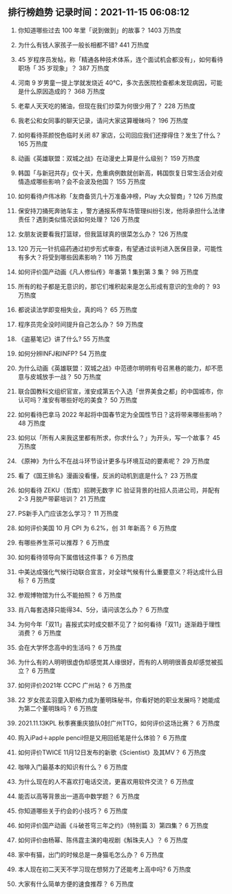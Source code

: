 
## 排行榜趋势 记录时间：2021-11-15 06:08:12
  
  1. 你知道哪些过去 100 年里「说到做到」的故事？ 1403 万热度
    
  2. 为什么有钱人家孩子一般长相都不错? 441 万热度
    
  3. 45 岁程序员发帖，称「精通各种技术体系，连个面试机会都没有」，如何看待职场「 35 岁现象」？ 387 万热度
    
  4. 河南 9 岁男童一提上学就发烧近 40℃，多次去医院检查都未发现病因，可能是什么原因造成的？ 368 万热度
    
  5. 老辈人天天吃的猪油，但现在我们炒菜为何很少用了？ 228 万热度
    
  6. 我老公和女同事的聊天记录，请问大家这算暧昧吗？ 196 万热度
    
  7. 如何看待茶颜悦色临时关闭 87 家店，公司回应我们还撑得住？发生了什么？ 165 万热度
    
  8. 动画《英雄联盟：双城之战》在动漫史上算是什么级别？ 159 万热度
    
  9. 韩国「与新冠共存」仅十天，危重病例数就创新高，韩国恢复日常生活会对疫情造成哪些影响？会不会波及他国？ 155 万热度
    
  10. 如何看待卢伟冰称「友商备货几十万准备冲榜，Play 大众智商」? 126 万热度
    
  11. 保安持刀捅死奔驰车主 ，警方通报系停车场管理纠纷引发，他将承担什么法律责任？遇到类似情况该如何处理？ 126 万热度
    
  12. 女朋友说要看我打篮球，但我篮球真的很菜怎么办？ 126 万热度
    
  13. 120 万元一针抗癌药通过初步形式审查，有望通过谈判进入医保目录，可能性有多大？将受到哪些因素影响？ 116 万热度
    
  14. 如何评价国产动画《凡人修仙传》年番第 1 集到第 3 集？ 98 万热度
    
  15. 所有的粒子都是无意识的，那它们堆积起来是怎么形成有意识的生命的？ 93 万热度
    
  16. 都说读法学即变相失业，真的吗？ 65 万热度
    
  17. 程序员完全没时间提升自己怎么办？ 59 万热度
    
  18. 《盗墓笔记》讲了什么? 55 万热度
    
  19. 如何分辨INFJ和INFP? 54 万热度
    
  20. 为什么动画《英雄联盟：双城之战》中范德尔明明有号召黑巷的能力，却不愿意与皮城放手一战？ 50 万热度
    
  21. 联合国教科文组织官宣，淮安成第五个入选「世界美食之都」的中国城市，你认可吗？淮安有哪些好吃的美食？ 50 万热度
    
  22. 如何看待巴拿马 2022 年起将中国春节定为全国性节日？这将带来哪些影响？ 48 万热度
    
  23. 如何以「所有人来我这里都有所求，你求什么？」为开头，写一个故事？ 45 万热度
    
  24. 《原神》为什么不在战斗环节设计更多与环境互动的要素呢？ 29 万热度
    
  25. 看了《国王排名》漫画没看懂，反派的动机到底是什么？ 23 万热度
    
  26. 如何看待 ZEKU（哲库）招聘无数字 IC 验证背景的社招人员进公司，并配有 2-3 月脱产带薪培训？ 21 万热度
    
  27. PS新手入门应该怎么学习？ 11 万热度
    
  28. 如何评价美国 10 月 CPI 为 6.2%，创 31 年新高？ 6 万热度
    
  29. 有哪些养生茶可以推荐？ 6 万热度
    
  30. 如何看待领导向下属借钱这件事？ 6 万热度
    
  31. 中美达成强化气候行动联合宣言，对全球气候有什么重要意义？将达成什么目标？ 6 万热度
    
  32. 参观博物馆为什么不能拍照？ 6 万热度
    
  33. 肖八每套选择只能得34、5分，请问该怎么办？ 6 万热度
    
  34. 为何今年「双11」喜报式实时成交额不见了？如何看待「双11」逐渐趋于理性消费？ 6 万热度
    
  35. 会在大学怀念高中的生活吗？ 6 万热度
    
  36. 为什么有的人明明很虚伪却感觉其人缘很好，而有的人明明很善良却感觉被孤立？ 6 万热度
    
  37. 如何评价2021年 CCPC 广州站？ 6 万热度
    
  38. 22 岁女孩孟羽童入职格力成为董明珠秘书，你看好她的职业发展吗？她能成为第二个董明珠吗？ 6 万热度
    
  39. 2021.11.13KPL 秋季赛重庆狼队0封广州TTG，如何评价这场比赛？ 6 万热度
    
  40. 购入iPad＋apple pencil但是又用回纸笔是什么体验？ 6 万热度
    
  41. 如何评价TWICE 11月12日发布的新歌《Scientist》及其MV？ 6 万热度
    
  42. 咖啡入门最基本的知识有什么？ 6 万热度
    
  43. 为什么现在的人不喜欢打电话交流，更喜欢用软件交流？ 6 万热度
    
  44. 能否以高等背景出一道高中数学题？ 6 万热度
    
  45. 你知道哪些关于约会的小技巧？ 6 万热度
    
  46. 如何评价国产动画《斗破苍穹三年之约》（特别篇 3）第四集？ 6 万热度
    
  47. 如何评价由杨幂、陈伟霆主演的电视剧《斛珠夫人》？ 6 万热度
    
  48. 家中有猫，出门的时候总是一身猫毛怎么办？ 6 万热度
    
  49. 本人现在初二天天不学习现在想努力了还能考上高中吗? 6 万热度
    
  50. 大家有什么简单方便的速食推荐？ 6 万热度
    